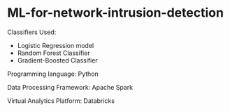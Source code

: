# ML-for-network-intrusion-detection

Classifiers Used: 
- Logistic Regression model
- Random Forest Classifier
- Gradient-Boosted Classifier

Programming language: Python

Data Processing Framework: Apache Spark

Virtual Analytics Platform: Databricks
